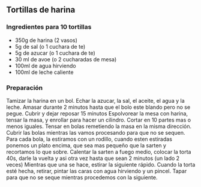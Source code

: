 ## Tortillas de harina

### Ingredientes para 10 tortillas

- 350g de harina (2 vasos)
- 5g de sal (o 1 cuchara de te)
- 5g de azucar (o 1 cuchara de te)
- 30 ml de avoe (o 2 cucharadas de mesa)
- 100ml de agua hirviendo
- 100ml de leche caliente

### Preparación

Tamizar la harina en un bol.
Echar la azucar, la sal, el aceite, el agua y la leche.
Amasar durante 2 minutos hasta que el bolo este blando pero no se pegue.
Cubrir y dejar reposar 15 minutos
Espolvorear la mesa con harina, tensar la masa, y enrollar para hacer un cilindro.
Cortar en 10 partes mas o menos iguales.
Tensar en bolas remetiendo la masa en la misma dirección.
Cubrir las bolas mientras las vamos procesando para que no se sequen.
Para cada bola, la estiramos con un rodillo,
cuando esten estiradas ponemos un plato encima, que sea mas pequeño que la sarten
y recortamos lo que sobre.
Calentar la sarten a fuego medio,
colocar la torta 40s, darle la vuelta y asi otra vez hasta que sean 2 minutos (un lado 2 veces)
Mientras que una se hace, estirar la siguiente rápido.
Cuando la torta esté hecha, retirar, pintar las caras con agua hirviendo y un pincel.
Tapar para que no se seque mientras procedemos con la siguiente.






